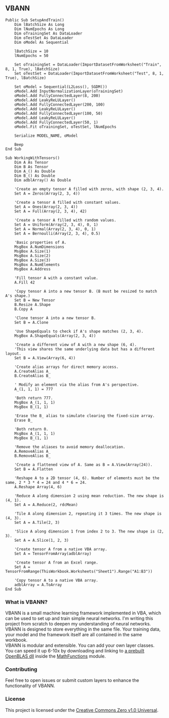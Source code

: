 ## VBANN

```vba
Public Sub SetupAndTrain()
    Dim lBatchSize As Long
    Dim lNumEpochs As Long
    Dim oTrainingSet As DataLoader
    Dim oTestSet As DataLoader
    Dim oModel As Sequential
    
    lBatchSize = 10
    lNumEpochs = 50
    
    Set oTrainingSet = DataLoader(ImportDatasetFromWorksheet("Train", 8, 1, True), lBatchSize)
    Set oTestSet = DataLoader(ImportDatasetFromWorksheet("Test", 8, 1, True), lBatchSize)
    
    Set oModel = Sequential(L2Loss(), SGDM())
    oModel.Add InputNormalizationLayer(oTrainingSet)
    oModel.Add FullyConnectedLayer(8, 200)
    oModel.Add LeakyReLULayer()
    oModel.Add FullyConnectedLayer(200, 100)
    oModel.Add LeakyReLULayer()
    oModel.Add FullyConnectedLayer(100, 50)
    oModel.Add LeakyReLULayer()
    oModel.Add FullyConnectedLayer(50, 1)
    oModel.Fit oTrainingSet, oTestSet, lNumEpochs
    
    Serialize MODEL_NAME, oModel
    
    Beep
End Sub

Sub WorkingWithTensors()
    Dim A As Tensor
    Dim B As Tensor
    Dim A_() As Double
    Dim B_() As Double
    Dim adblArray() As Double
    
    'Create an empty tensor A filled with zeros, with shape (2, 3, 4).
    Set A = Zeros(Array(2, 3, 4))
    
    'Create a tensor A filled with constant values.
    Set A = Ones(Array(2, 3, 4))
    Set A = Full(Array(2, 3, 4), 42)
    
    'Create a tensor A filled with random values.
    Set A = Uniform(Array(2, 3, 4), 0, 1)
    Set A = Normal(Array(2, 3, 4), 0, 1)
    Set A = Bernoulli(Array(2, 3, 4), 0.5)
    
    'Basic properties of A.
    MsgBox A.NumDimensions
    MsgBox A.Size(1)
    MsgBox A.Size(2)
    MsgBox A.Size(3)
    MsgBox A.NumElements
    MsgBox A.Address
    
    'Fill tensor A with a constant value.
    A.Fill 42
    
    'Copy tensor A into a new tensor B. (B must be resized to match A's shape.)
    Set B = New Tensor
    B.Resize A.Shape
    B.Copy A
    
    'Clone tensor A into a new tensor B.
    Set B = A.Clone
    
    'Use ShapeEquals to check if A's shape matches (2, 3, 4).
    MsgBox A.ShapeEquals(Array(2, 3, 4))
    
    'Create a different view of A with a new shape (6, 4).
    'This view shares the same underlying data but has a different layout.
    Set B = A.View(Array(6, 4))
    
    'Create alias arrays for direct memory access.
    A.CreateAlias A_
    B.CreateAlias B_
    
    ' Modify an element via the alias from A's perspective.
    A_(1, 1, 1) = 777
    
    'Both return 777.
    MsgBox A_(1, 1, 1)
    MsgBox B_(1, 1)
    
    'Erase the B_ alias to simulate clearing the fixed-size array.
    Erase B_
    
    'Both return 0.
    MsgBox A_(1, 1, 1)
    MsgBox B_(1, 1)
    
    'Remove the aliases to avoid memory deallocation.
    A.RemoveAlias A_
    B.RemoveAlias B_
    
    'Create a flattened view of A. Same as B = A.View(Array(24)).
    Set B = A.Flatten
    
    'Reshape A to a 2D tensor (4, 6). Number of elements must be the same, 2 * 3 * 4 = 24 and 4 * 6 = 24.
    A.Reshape Array(4, 6)

    'Reduce A along dimension 2 using mean reduction. The new shape is (4, 1).
    Set A = A.Reduce(2, rdcMean)
    
    'Tile A along dimension 2, repeating it 3 times. The new shape is (4, 3).
    Set A = A.Tile(2, 3)
    
    'Slice A along dimension 1 from index 2 to 3. The new shape is (2, 3).
    Set A = A.Slice(1, 2, 3)
    
    'Create tensor A from a native VBA array.
    Set A = TensorFromArray(adblArray)
    
    'Create tensor A from an Excel range.
    Set A = TensorFromRange(ThisWorkbook.Worksheets("Sheet1").Range("A1:B3"))
    
    'Copy tensor A to a native VBA array.
    adblArray = A.ToArray
End Sub
```

### What is VBANN?
VBANN is a small machine learning framework implemented in VBA, which can be used to set up and train simple neural networks. I'm writing this project from scratch to deepen my understanding of neural networks.<br/>
VBANN is designed to store everything in the same file. Your training data, your model and the framework itself are all contained in the same workbook.<br/>
VBANN is modular and extensible. You can add your own layer classes.<br/>
You can speed it up 6-10x by downloading and linking to [a prebuilt OpenBLAS dll](https://github.com/OpenMathLib/OpenBLAS/releases) inside the [MathFunctions](MathFunctions.bas) module.

### Contributing
Feel free to open issues or submit custom layers to enhance the functionality of VBANN.

### License
This project is licensed under the [Creative Commons Zero v1.0 Universal](LICENSE.txt).
